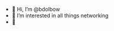 - 👋 Hi, I’m @bdolbow
- 👀 I’m interested in all things networking
- 🌱 

<!---
bdolbow/bdolbow is a ✨ special ✨ repository because its `README.md` (this file) appears on your GitHub profile.
You can click the Preview link to take a look at your changes.
--->

